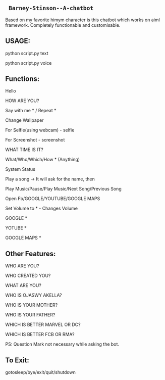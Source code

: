 ## ``` Barney-Stinson--A-chatbot``` 
Based on my favorite himym character is this chatbot which works on aiml framework. 
Completely functionable and customisable.
 
## USAGE:

python script.py text 

python script.py voice


## Functions:

Hello

HOW ARE YOU?

Say with me * / Repeat *

Change Wallpaper

For Selfie(using webcam) - selfie

For Screenshot - screenshot

WHAT TIME IS IT?

What/Who/Which/How * (Anything)

System Status

Play a song -> It will ask for the name, then <name the song> 

Play Music/Pause/Play Music/Next Song/Previous Song

Open Fb/GOOGLE/YOUTUBE/GOOGLE MAPS 

Set Volume to * - Changes Volume

GOOGLE *

YOTUBE * 

GOOGLE MAPS *

## Other Features:

WHO ARE YOU?

WHO CREATED YOU?

WHAT ARE YOU?

WHO IS OJASWY AKELLA?

WHO IS YOUR MOTHER?

WHO IS YOUR FATHER?

WHICH IS BETTER MARVEL OR DC?

WHICH IS BETTER FCB OR RMA?




PS: Question Mark not necessary while asking the bot.

## To Exit:

gotosleep/bye/exit/quit/shutdown



